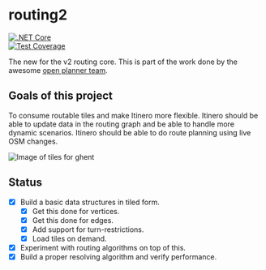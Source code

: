 # routing2

[![.NET Core](https://github.com/itinero/routing2/workflows/.NET%20Core/badge.svg)](https://github.com/itinero/routing2/actions?query=workflow%3A%22.NET+Core%22)  
[![Test Coverage](https://www.itinero.tech/routing2/develop/badge_linecoverage.svg)](https://www.itinero.tech/routing2/develop/index.html)  

The new for the v2 routing core. This is part of the work done by the awesome [open planner team](https://openplanner.team/).

## Goals of this project

To consume routable tiles and make Itinero more flexible. Itinero should be able to update data in the routing graph and be able to handle more dynamic scenarios. Itinero should be able to do route planning using live OSM changes.

![Image of tiles for ghent](./docs/routable-tiles-ghent.png)

## Status

- [x] Build a basic data structures in tiled form.
  - [x] Get this done for vertices.
  - [x] Get this done for edges.
  - [x] Add support for turn-restrictions.
  - [x] Load tiles on demand.
- [x] Experiment with routing algorithms on top of this.
- [x] Build a proper resolving algorithm and verify performance.
